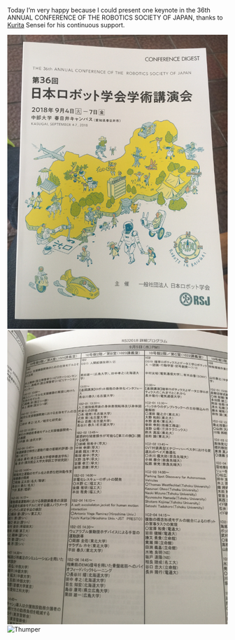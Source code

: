 Today I’m very happy because I could present one keynote in the 36th ANNUAL CONFERENCE OF THE ROBOTICS SOCIETY OF JAPAN, thanks to [Kurita](http://www.bsys.hiroshima-u.ac.jp/~kurita/cal.html) Sensei for his continuous support.

<img src="Assets/RSJ1.JPG" width="600">

<img src="Assets/RSJ2.jpg" width="600">

<img src="https://i.imgur.com/DMCHDqF.jpg" alt="Thumper">
